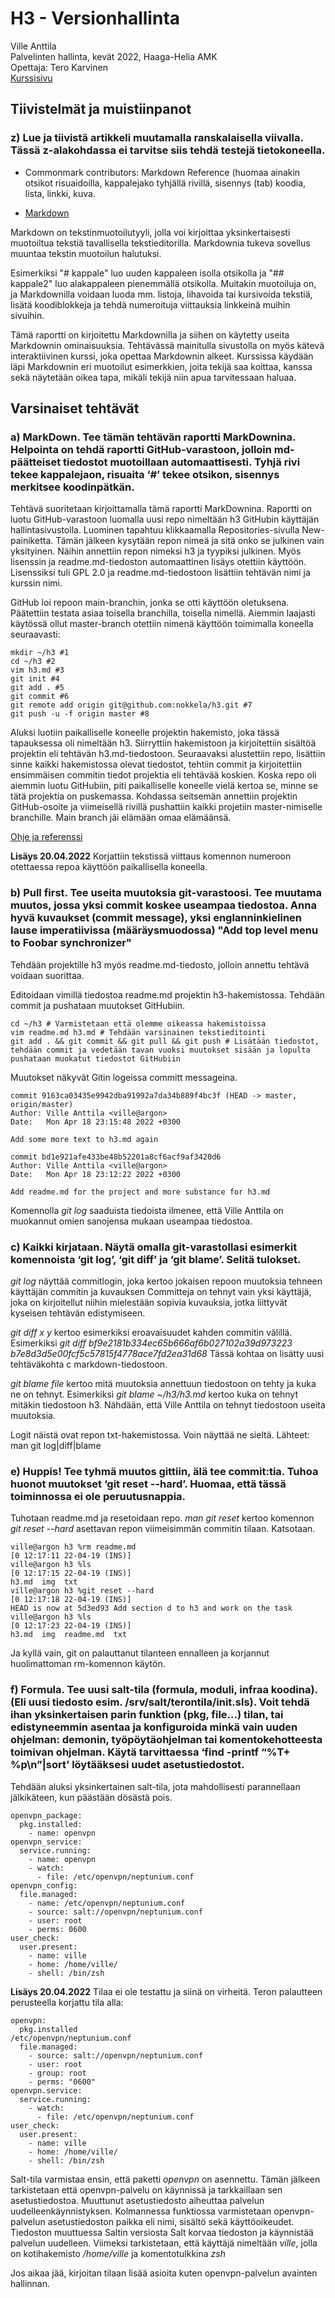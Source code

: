 # H3 - Versionhallinta

Ville Anttila\
Palvelinten hallinta, kevät 2022, Haaga-Helia AMK\
Opettaja: Tero Karvinen\
[Kurssisivu](https://terokarvinen.com/2021/configuration-management-systems-2022-spring/)

## Tiivistelmät ja muistiinpanot

### z) Lue ja tiivistä artikkeli muutamalla ranskalaisella viivalla. Tässä z-alakohdassa ei tarvitse siis tehdä testejä tietokoneella.

* Commonmark contributors: Markdown Reference (huomaa ainakin otsikot risuaidoilla, kappalejako tyhjällä rivillä, sisennys (tab) koodia, lista, linkki, kuva.

* [Markdown](https://commonmark.org/help/)


Markdown on tekstinmuotoilutyyli, jolla voi kirjoittaa yksinkertaisesti muotoiltua tekstiä tavallisella tekstieditorilla. Markdownia tukeva sovellus muuntaa tekstin muotoilun halutuksi.

Esimerkiksi "# kappale" luo uuden kappaleen isolla otsikolla ja "## kappale2" luo alakappaleen pienemmällä otsikolla. Muitakin muotoiluja on, ja Markdownilla voidaan luoda mm. listoja, lihavoida tai kursivoida tekstiä, lisätä koodiblokkeja ja tehdä numeroituja viittauksia linkkeinä muihin sivuihin.

Tämä raportti on kirjoitettu Markdownilla ja siihen on käytetty useita Markdownin ominaisuuksia. Tehtävässä mainitulla sivustolla on myös kätevä interaktiivinen kurssi, joka opettaa Markdownin alkeet. Kurssissa käydään läpi Markdownin eri muotoilut esimerkkien, joita tekijä saa koittaa, kanssa sekä näytetään oikea tapa, mikäli tekijä niin apua tarvitessaan haluaa.

## Varsinaiset tehtävät

### a) MarkDown. Tee tämän tehtävän raportti MarkDownina. Helpointa on tehdä raportti GitHub-varastoon, jolloin md-päätteiset tiedostot muotoillaan automaattisesti. Tyhjä rivi tekee kappalejaon, risuaita ‘#’ tekee otsikon, sisennys merkitsee koodinpätkän.

Tehtävä suoritetaan kirjoittamalla tämä raportti MarkDownina. Raportti on luotu GitHub-varastoon luomalla uusi repo nimeltään h3 GitHubin käyttäjän hallintasivustolla. Luominen tapahtuu klikkaamalla Repositories-sivulla New-painiketta. Tämän jälkeen kysytään repon nimeä ja sitä onko se julkinen vain yksityinen. Näihin annettiin repon nimeksi h3 ja tyypiksi julkinen. Myös lisenssin ja readme.md-tiedoston automaattinen lisäys otettiin käyttöön. Lisenssiksi tuli GPL 2.0 ja readme.md-tiedostoon lisättiin tehtävän nimi ja kurssin nimi.

GitHub loi repoon main-branchin, jonka se otti käyttöön oletuksena. Päätettiin testata asiaa toisella branchilla, toisella nimellä. Aiemmin laajasti käytössä ollut master-branch otettiin nimenä käyttöön toimimalla koneella seuraavasti:

 	mkdir ~/h3 #1
 	cd ~/h3 #2
 	vim h3.md #3
 	git init #4
 	git add . #5
 	git commit #6
 	git remote add origin git@github.com:nokkela/h3.git #7
 	git push -u -f origin master #8 

Aluksi luotiin paikalliselle koneelle projektin hakemisto, joka tässä tapauksessa oli nimeltään h3. Siirryttiin hakemistoon ja kirjoitettiin sisältöä projektin eli tehtävän h3.md-tiedostoon. Seuraavaksi alustettiin repo, lisättiin sinne kaikki hakemistossa olevat tiedostot, tehtiin commit ja kirjoitettiin ensimmäisen commitin tiedot projektia eli tehtävää koskien. Koska repo oli aiemmin luotu GitHubiin, piti paikalliselle koneelle vielä kertoa se, minne se tätä projektia on puskemassa. Kohdassa seitsemän annettiin projektin GitHub-osoite ja viimeisellä rivillä pushattiin kaikki projetiin master-nimiselle branchille. Main branch jäi elämään omaa elämäänsä. 

[Ohje ja referenssi](https://www.digitalocean.com/community/tutorials/how-to-push-an-existing-project-to-github)

**Lisäys 20.04.2022**
Korjattiin tekstissä viittaus komennon numeroon otettaessa repoa käyttöön paikallisella koneella.


### b) Pull first. Tee useita muutoksia git-varastoosi. Tee muutama muutos, jossa yksi commit koskee useampaa tiedostoa. Anna hyvä kuvaukset (commit message), yksi englanninkielinen lause imperatiivissa (määräysmuodossa) "Add top level menu to Foobar synchronizer"

Tehdään projektille h3 myös readme.md-tiedosto, jolloin annettu tehtävä voidaan suorittaa.

Editoidaan vimillä tiedostoa readme.md projektin h3-hakemistossa. Tehdään commit ja pushataan muutokset GitHubiin.
	
	cd ~/h3 # Varmistetaan että olemme oikeassa hakemistoissa
	vim readme.md h3.md # Tehdään varsinainen tekstieditointi
	git add . && git commit && git pull && git push # Lisätään tiedostot, tehdään commit ja vedetään tavan vuoksi muutokset sisään ja lopulta pushataan muokatut tiedostot GitHubiin

Muutokset näkyvät Gitin logeissa committ messageina.

	commit 9163ca03435e9942dba91992a7da34b889f4bc3f (HEAD -> master, origin/master)
	Author: Ville Anttila <ville@argon>
	Date:   Mon Apr 18 23:15:48 2022 +0300
		
	Add some more text to h3.md again
	
	commit bd1e921afe433be48b52201a8cf6acf9af3420d6
	Author: Ville Anttila <ville@argon>
	Date:   Mon Apr 18 23:12:22 2022 +0300

	Add readme.md for the project and more substance for h3.md

Komennolla *git log* saaduista tiedoista ilmenee, että Ville Anttila on muokannut omien sanojensa mukaan useampaa tiedostoa.


### c) Kaikki kirjataan. Näytä omalla git-varastollasi esimerkit komennoista ‘git log’, ‘git diff’ ja ‘git blame’. Selitä tulokset.

*git log* näyttää commitlogin, joka kertoo jokaisen repoon muutoksia tehneen käyttäjän commitin ja kuvauksen
Committeja on tehnyt vain yksi käyttäjä, joka on kirjoitellut niihin mielestään sopivia kuvauksia, jotka liittyvät kyseisen tehtävän edistymiseen.

*git diff x y* kertoo esimerkiksi eroavaisuudet kahden commitin välillä. 
Esimerkiksi *git diff bf9e2181b334ec65b666af6b027102a39d973223 b7e8d3d5e00fcf5c57815f4778ace7fd2ea31d68*
Tässä kohtaa on lisätty uusi tehtäväkohta c markdown-tiedostoon.

*git blame file* kertoo mitä muutoksia annettuun tiedostoon on tehty ja kuka ne on tehnyt.
Esimerkiksi *git blame ~/h3/h3.md* kertoo kuka on tehnyt mitäkin tiedostoon h3.
Nähdään, että Ville Anttila on tehnyt tiedostoon useita muutoksia.

Logit näistä ovat repon txt-hakemistossa. Voin näyttää ne sieltä.
Lähteet: man git log|diff|blame


### e) Huppis! Tee tyhmä muutos gittiin, älä tee commit:tia. Tuhoa huonot muutokset ‘git reset --hard’. Huomaa, että tässä toiminnossa ei ole peruutusnappia.

Tuhotaan readme.md ja resetoidaan repo. *man git reset* kertoo komennon *git reset --hard* asettavan repon viimeisimmän commitin tilaan. Katsotaan.

	ville@argon h3 %rm readme.md                                            [0 12:17:11 22-04-19 (INS)]
	ville@argon h3 %ls                                                      [0 12:17:15 22-04-19 (INS)]
	h3.md  img  txt
	ville@argon h3 %git reset --hard                                        [0 12:17:18 22-04-19 (INS)]
	HEAD is now at 5d3ed93 Add section d to h3 and work on the task
	ville@argon h3 %ls                                                      [0 12:17:23 22-04-19 (INS)]	
	h3.md  img  readme.md  txt

Ja kyllä vain, git on palauttanut tilanteen ennalleen ja korjannut huolimattoman rm-komennon käytön.


### f) Formula. Tee uusi salt-tila (formula, moduli, infraa koodina). (Eli uusi tiedosto esim. /srv/salt/terontila/init.sls). Voit tehdä ihan yksinkertaisen parin funktion (pkg, file...) tilan, tai edistyneemmin asentaa ja konfiguroida minkä vain uuden ohjelman: demonin, työpöytäohjelman tai komentokehotteesta toimivan ohjelman. Käytä tarvittaessa ‘find -printf “%T+ %p\n”|sort’ löytääksesi uudet asetustiedostot.

Tehdään aluksi yksinkertainen salt-tila, jota mahdollisesti parannellaan jälkikäteen, kun päästään dösästä pois.

	openvpn_package:
	  pkg.installed:
	    - name: openvpn
	openvpn_service:
	  service.running:
	    - name: openvpn
	    - watch:
	      - file: /etc/openvpn/neptunium.conf
	openvpn_config:
	  file.managed:
	    - name: /etc/openvpn/neptunium.conf
	    - source: salt://openvpn/neptunium.conf
	    - user: root
	    - perms: 0600
	user_check:
	  user.present:
	    - name: ville
	    - home: /home/ville/
	    - shell: /bin/zsh

**Lisäys 20.04.2022** 
Tilaa ei ole testattu ja siinä on virheitä.
Teron palautteen perusteella korjattu tila alla:

	openvpn:
	  pkg.installed
	/etc/openvpn/neptunium.conf
	  file.managed:
	    - source: salt://openvpn/neptunium.conf
	    - user: root
	    - group: root
	    - perms: "0600"
	openvpn.service:
	  service.running:
	    - watch:
	      - file: /etc/openvpn/neptunium.conf
	user_check:
	  user.present:
	    - name: ville
	    - home: /home/ville/
	    - shell: /bin/zsh

Salt-tila varmistaa ensin, että paketti *openvpn* on asennettu.
Tämän jälkeen tarkistetaan että openvpn-palvelu on käynnissä ja tarkkaillaan sen asetustiedostoa. Muuttunut asetustiedosto aiheuttaa palvelun uudelleenkäynnistyksen. 
Kolmannessa funktiossa varmistetaan openvpn-palvelun asetustiedoston paikka eli nimi, sisältö sekä käyttöoikeudet. Tiedoston muuttuessa Saltin versiosta Salt korvaa tiedoston ja käynnistää palvelun uudelleen.
Viimeksi tarkistetaan, että käyttäjä nimeltään *ville*, jolla on kotihakemisto */home/ville* ja komentotulkkina *zsh*

Jos aikaa jää, kirjoitan tilaan lisää asioita kuten openvpn-palvelun avainten hallinnan.
